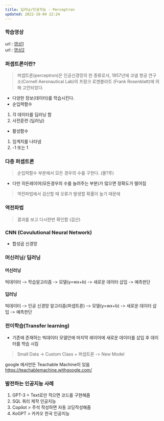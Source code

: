 ```yaml
---
title: 딥러닝/인공지능 - Perceptron
updated: 2022-10-04 22:24
---
```


### 학습영상

url : [영상1](https://www.youtube.com/watch?v=C2sqt9pG6K0&ab_channel=%EC%BD%94%EB%94%A9%ED%95%98%EB%8A%94%EA%B1%B0%EB%8B%88) <br>
url : [영상2](https://www.youtube.com/watch?v=mRnXgBDf_oE&ab_channel=%EC%A1%B0%EC%BD%94%EB%94%A9JoCoding)

<div class="divider"></div>

### 퍼셉트론이란?
> 퍼셉트론(perceptron)은 인공신경망의 한 종류로서, 1957년에 코넬 항공 연구소(Cornell Aeronautical Lab)의 프랑크 로젠블라트 (Frank Rosenblatt)에 의해 고안되었다.

 - 다양한 정보(데이터)를 학습시킨다.
 - 순입력함수
  1. 각 데이터를 딥러닝 함
  2. 사전훈련 (딥러닝) 
 - 활성함수
  1. 임계치를 나타냄 
  2. -1 또는 1 

<div class="divider"></div>

### 다층 퍼셉트론
 > 순입력함수 부분에서 모든 경우의 수를 구한다. (몰?루)

- 다만 히든레이어(모든경우의 수를 늘려주는 부분)가 많으면 정확도가 떨어짐
 > 역전파법에서 검산할 때 오류가 발생할 확률이 높기 때문에

### 역전파법
 > 결과를 보고 다시한번 확인함 (검산)

### CNN (Covulutional Neural Network)
 - 합성곱 신경망

<div class="divider"></div>

### 머신러닝/ 딥러닝

#### 머신러닝
빅데이터 -> 학습알고리즘 -> 모델(y=wx+b) -> 새로운 데이터 삽입 -> 예측판단

#### 딥러닝
빅데이터 -> 인공 신경망 알고리즘(퍼셉트론) -> 모델(y=wx+b) -> 새로운 데이터 삽입 -> 예측판단

<div class="divider"></div>

### 전이학습(Transfer learning)
- 기존에 존재하는 빅데이터 모델안에 마지막 레이어에 새로운 데이터를 삽입 후 데이터를 학습 시킴
> Small Data -> Custom Class + 퍼셉트론 -> New Model

google 에서만든 Teachable Machine이 있음
https://teachablemachine.withgoogle.com/

### 발전하는 인공지능 사례
1. GPT-3 > Text로만 적으면 코드를 구현해줌
2. SQL 쿼리 제작 인공지능 
3. Copilot > 주석 작성하면 자동 코딩작성해줌
4. KoGPT > 카카오 한국 인공지능